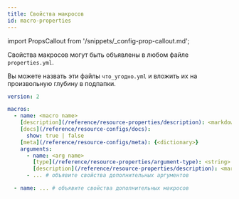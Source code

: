 ```yaml
---
title: Свойства макросов
id: macro-properties
---
```


import PropsCallout from '/snippets/_config-prop-callout.md';

Свойства макросов могут быть объявлены в любом файле `properties.yml`. <PropsCallout title={frontMatter.title}/> 

Вы можете назвать эти файлы `что_угодно.yml` и вложить их на произвольную глубину в подпапки.

<File name='macros/<filename>.yml'>

```yml
version: 2

macros:
  - name: <macro name>
    [description](/reference/resource-properties/description): <markdown_string>
    [docs](/reference/resource-configs/docs):
      show: true | false
    [meta](/reference/resource-configs/meta): {<dictionary>}
    arguments:
      - name: <arg name>
        [type](/reference/resource-properties/argument-type): <string>
        [description](/reference/resource-properties/description): <markdown_string>
      - ... # объявите свойства дополнительных аргументов

  - name: ... # объявите свойства дополнительных макросов

```

</File>